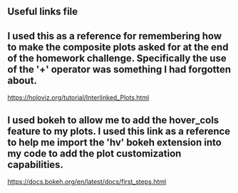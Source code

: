 ## Useful links file

## I used this as a reference for remembering how to make the composite plots asked for at the end of the homework challenge.  Specifically the use of the '+' operator was something I had forgotten about.
https://holoviz.org/tutorial/Interlinked_Plots.html

## I used bokeh to allow me to add the hover_cols feature to my plots.  I used this link as a reference to help me import the 'hv' bokeh extension into my code to add the plot customization capabilities.
https://docs.bokeh.org/en/latest/docs/first_steps.html
